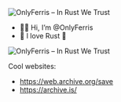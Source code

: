 <img src=https://github.com/OnlyFerris/OnlyFerris/assets/153568011/3c4cbbf9-1c10-45a0-bc21-c4f74de1a29b alt="OnlyFerris – In Rust We Trust" title="henlo! my name OnlyFerris" />

- 👋🏻 Hi, I’m @OnlyFerris
- 💜 I love Rust 💜

<img src=https://github.com/OnlyFerris/OnlyFerris/assets/153568011/b874cf73-78f3-4852-a4b7-cb84de886bdb alt="OnlyFerris – In Rust We Trust" title="OnlyFerris – In Rust We Trust" />

Cool websites:

- https://web.archive.org/save
- https://archive.is/
